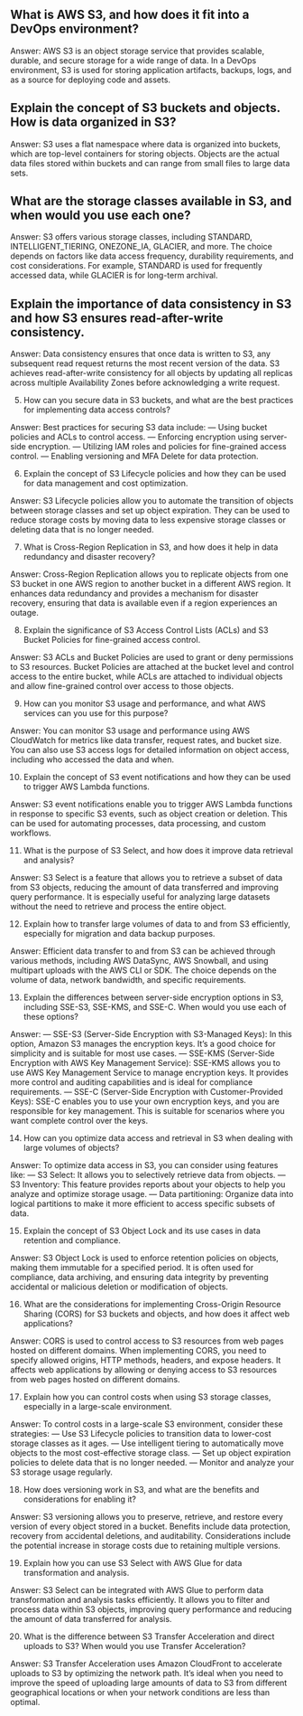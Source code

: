 ## What is AWS S3, and how does it fit into a DevOps environment?

Answer: AWS S3 is an object storage service that provides scalable, durable, and secure storage for a wide range of data. In a DevOps environment, S3 is used for storing application artifacts, backups, logs, and as a source for deploying code and assets.

## Explain the concept of S3 buckets and objects. How is data organized in S3?

Answer: S3 uses a flat namespace where data is organized into buckets, which are top-level containers for storing objects. Objects are the actual data files stored within buckets and can range from small files to large data sets.

## What are the storage classes available in S3, and when would you use each one?

Answer: S3 offers various storage classes, including STANDARD, INTELLIGENT_TIERING, ONEZONE_IA, GLACIER, and more. The choice depends on factors like data access frequency, durability requirements, and cost considerations. For example, STANDARD is used for frequently accessed data, while GLACIER is for long-term archival.

## Explain the importance of data consistency in S3 and how S3 ensures read-after-write consistency.

Answer: Data consistency ensures that once data is written to S3, any subsequent read request returns the most recent version of the data. S3 achieves read-after-write consistency for all objects by updating all replicas across multiple Availability Zones before acknowledging a write request.

5. How can you secure data in S3 buckets, and what are the best practices for implementing data access controls?

Answer: Best practices for securing S3 data include:
— Using bucket policies and ACLs to control access.
— Enforcing encryption using server-side encryption.
— Utilizing IAM roles and policies for fine-grained access control.
— Enabling versioning and MFA Delete for data protection.

6. Explain the concept of S3 Lifecycle policies and how they can be used for data management and cost optimization.

Answer: S3 Lifecycle policies allow you to automate the transition of objects between storage classes and set up object expiration. They can be used to reduce storage costs by moving data to less expensive storage classes or deleting data that is no longer needed.

7. What is Cross-Region Replication in S3, and how does it help in data redundancy and disaster recovery?

Answer: Cross-Region Replication allows you to replicate objects from one S3 bucket in one AWS region to another bucket in a different AWS region. It enhances data redundancy and provides a mechanism for disaster recovery, ensuring that data is available even if a region experiences an outage.

8. Explain the significance of S3 Access Control Lists (ACLs) and S3 Bucket Policies for fine-grained access control.

Answer: S3 ACLs and Bucket Policies are used to grant or deny permissions to S3 resources. Bucket Policies are attached at the bucket level and control access to the entire bucket, while ACLs are attached to individual objects and allow fine-grained control over access to those objects.

9. How can you monitor S3 usage and performance, and what AWS services can you use for this purpose?

Answer: You can monitor S3 usage and performance using AWS CloudWatch for metrics like data transfer, request rates, and bucket size. You can also use S3 access logs for detailed information on object access, including who accessed the data and when.

10. Explain the concept of S3 event notifications and how they can be used to trigger AWS Lambda functions.

Answer: S3 event notifications enable you to trigger AWS Lambda functions in response to specific S3 events, such as object creation or deletion. This can be used for automating processes, data processing, and custom workflows.

11. What is the purpose of S3 Select, and how does it improve data retrieval and analysis?

Answer: S3 Select is a feature that allows you to retrieve a subset of data from S3 objects, reducing the amount of data transferred and improving query performance. It is especially useful for analyzing large datasets without the need to retrieve and process the entire object.

12. Explain how to transfer large volumes of data to and from S3 efficiently, especially for migration and data backup purposes.

Answer: Efficient data transfer to and from S3 can be achieved through various methods, including AWS DataSync, AWS Snowball, and using multipart uploads with the AWS CLI or SDK. The choice depends on the volume of data, network bandwidth, and specific requirements.

13. Explain the differences between server-side encryption options in S3, including SSE-S3, SSE-KMS, and SSE-C. When would you use each of these options?

Answer:
— SSE-S3 (Server-Side Encryption with S3-Managed Keys): In this option, Amazon S3 manages the encryption keys. It’s a good choice for simplicity and is suitable for most use cases.
— SSE-KMS (Server-Side Encryption with AWS Key Management Service): SSE-KMS allows you to use AWS Key Management Service to manage encryption keys. It provides more control and auditing capabilities and is ideal for compliance requirements.
— SSE-C (Server-Side Encryption with Customer-Provided Keys): SSE-C enables you to use your own encryption keys, and you are responsible for key management. This is suitable for scenarios where you want complete control over the keys.

14. How can you optimize data access and retrieval in S3 when dealing with large volumes of objects?

Answer: To optimize data access in S3, you can consider using features like:
— S3 Select: It allows you to selectively retrieve data from objects.
— S3 Inventory: This feature provides reports about your objects to help you analyze and optimize storage usage.
— Data partitioning: Organize data into logical partitions to make it more efficient to access specific subsets of data.

15. Explain the concept of S3 Object Lock and its use cases in data retention and compliance.

Answer: S3 Object Lock is used to enforce retention policies on objects, making them immutable for a specified period. It is often used for compliance, data archiving, and ensuring data integrity by preventing accidental or malicious deletion or modification of objects.

16. What are the considerations for implementing Cross-Origin Resource Sharing (CORS) for S3 buckets and objects, and how does it affect web applications?

Answer: CORS is used to control access to S3 resources from web pages hosted on different domains. When implementing CORS, you need to specify allowed origins, HTTP methods, headers, and expose headers. It affects web applications by allowing or denying access to S3 resources from web pages hosted on different domains.

17. Explain how you can control costs when using S3 storage classes, especially in a large-scale environment.

Answer: To control costs in a large-scale S3 environment, consider these strategies:
— Use S3 Lifecycle policies to transition data to lower-cost storage classes as it ages.
— Use intelligent tiering to automatically move objects to the most cost-effective storage class.
— Set up object expiration policies to delete data that is no longer needed.
— Monitor and analyze your S3 storage usage regularly.

18. How does versioning work in S3, and what are the benefits and considerations for enabling it?

Answer: S3 versioning allows you to preserve, retrieve, and restore every version of every object stored in a bucket. Benefits include data protection, recovery from accidental deletions, and auditability. Considerations include the potential increase in storage costs due to retaining multiple versions.

19. Explain how you can use S3 Select with AWS Glue for data transformation and analysis.

Answer: S3 Select can be integrated with AWS Glue to perform data transformation and analysis tasks efficiently. It allows you to filter and process data within S3 objects, improving query performance and reducing the amount of data transferred for analysis.

20. What is the difference between S3 Transfer Acceleration and direct uploads to S3? When would you use Transfer Acceleration?

Answer: S3 Transfer Acceleration uses Amazon CloudFront to accelerate uploads to S3 by optimizing the network path. It’s ideal when you need to improve the speed of uploading large amounts of data to S3 from different geographical locations or when your network conditions are less than optimal.

